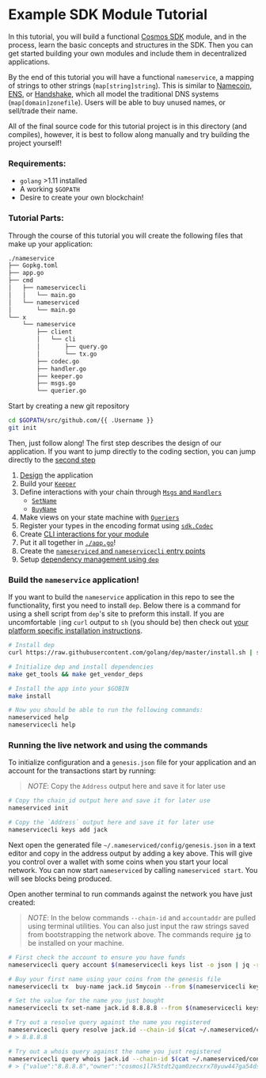 # Example SDK Module Tutorial

In this tutorial, you will build a functional [Cosmos SDK](https://github.com/cosmos/cosmos-sdk/) module, and in the process, learn the basic concepts and structures in the SDK. Then you can get started building your own modules and include them in decentralized applications. 

By the end of this tutorial you will have a functional `nameservice`, a mapping of strings to other strings (`map[string]string`). This is similar to [Namecoin](https://namecoin.org/), [ENS](https://ens.domains/), or [Handshake](https://handshake.org/), which all model the traditional DNS systems (`map[domain]zonefile`). Users will be able to buy unused names, or sell/trade their name.

All of the final source code for this tutorial project is in this directory (and compiles), however, it is best to follow along manually and try building the project yourself!

### Requirements:

- `golang` >1.11 installed
- A working `$GOPATH`
- Desire to create your own blockchain!

### Tutorial Parts:

Through the course of this tutorial you will create the following files that make up your application:

```bash
./nameservice
├── Gopkg.toml
├── app.go
├── cmd
│   ├── nameservicecli
│   │   └── main.go
│   └── nameserviced
│       └── main.go
└── x
    └── nameservice
        ├── client
        │   └── cli
        │       ├── query.go
        │       └── tx.go
        ├── codec.go
        ├── handler.go
        ├── keeper.go
        ├── msgs.go
        └── querier.go
```

Start by creating a new git repository 

```bash
cd $GOPATH/src/github.com/{{ .Username }}
git init 
```

Then, just follow along! The first step describes the design of our application. If you want to jump directly to the coding section, you can jump directly to the [second step](./tutorial/keeper.md)

1. [Design](./tutorial/app-design.md) the application
1. Build your [`Keeper`](./tutorial/keeper.md)
2. Define interactions with your chain through [`Msgs` and `Handlers`](./tutorial/msgs-handlers.md)
	* [`SetName`](./tutorial/set-name.md)
	* [`BuyName`](./tutorial/buy-name.md)
3. Make views on your state machine with [`Queriers`](./tutorial/queriers.md)
4. Register your types in the encoding format using [`sdk.Codec`](./tutorial/codec.md)
5. Create [CLI interactions for your module](./tutorial/cli.md)
6. Put it all together in [`./app.go`](./tutorial/app.md)!
7. Create the [`nameserviced` and `nameservicecli` entry points](./tutorial/entrypoint.md)
8. Setup [dependency management using `dep`](./tutorial/dep.md)


### Build the `nameservice` application!

If you want to build the `nameservice` application in this repo to see the functionality, first you need to install `dep`. Below there is a command for using a shell script from `dep`'s site to preform this install. If you are uncomfortable `|`ing `curl` output to `sh` (you should be) then check out [your platform specific installation instructions](https://golang.github.io/dep/docs/installation.html).

```bash
# Install dep
curl https://raw.githubusercontent.com/golang/dep/master/install.sh | sh

# Initialize dep and install dependencies
make get_tools && make get_vendor_deps

# Install the app into your $GOBIN
make install

# Now you should be able to run the following commands:
nameserviced help
nameservicecli help
```

### Running the live network and using the commands 

To initialize configuration and a `genesis.json` file for your application and an account for the transactions start by running:

> _*NOTE*_: Copy the `Address` output here and save it for later use

```bash
# Copy the chain_id output here and save it for later use
nameserviced init

# Copy the `Address` output here and save it for later use
nameservicecli keys add jack
```

Next open the generated file `~/.nameserviced/config/genesis.json` in a text editor and copy in the address output by adding a key above. This will give you control over a wallet with some coins when you start your local network. You can now start `nameserviced` by calling `nameserviced start`. You will see blocks being produced.

Open another terminal to run commands against the network you have just created:

> _*NOTE*_: In the below commands `--chain-id` and `accountaddr` are pulled using terminal utilities. You can also just input the raw strings saved from bootstrapping the network above. The commands require [`jq`](https://stedolan.github.io/jq/download/) to be installed on your machine.

```bash
# First check the account to ensure you have funds
nameservicecli query account $(nameservicecli keys list -o json | jq -r .[0].address) --chain-id $(cat ~/.nameserviced/config/genesis.json | jq -r .chain_id)

# Buy your first name using your coins from the genesis file
nameservicecli tx  buy-name jack.id 5mycoin --from $(nameservicecli keys list -o json | jq -r .[0].address) --chain-id $(cat ~/.nameserviced/config/genesis.json | jq -r .chain_id)

# Set the value for the name you just bought
nameservicecli tx set-name jack.id 8.8.8.8 --from $(nameservicecli keys list -o json | jq -r .[0].address) --chain-id $(cat ~/.nameserviced/config/genesis.json | jq -r .chain_id)

# Try out a resolve query against the name you registered
nameservicecli query resolve jack.id --chain-id $(cat ~/.nameserviced/config/genesis.json | jq -r .chain_id)
# > 8.8.8.8

# Try out a whois query against the name you just registered
nameservicecli query whois jack.id --chain-id $(cat ~/.nameserviced/config/genesis.json | jq -r .chain_id)
# > {"value":"8.8.8.8","owner":"cosmos1l7k5tdt2qam0zecxrx78yuw447ga54dsmtpk2s","price":[{"denom":"mycoin","amount":"5"}]}
```
